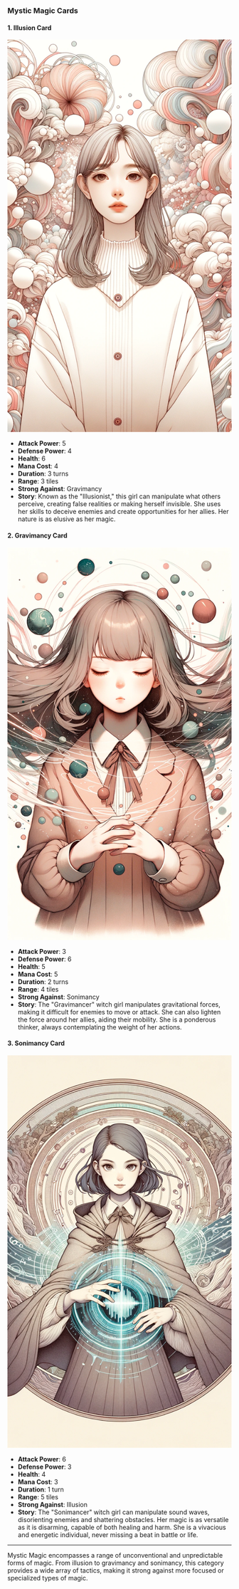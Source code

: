 ### Mystic Magic Cards

#### 1. Illusion Card
 ![Illusionist](./Illusionist.png)

- **Attack Power**: 5
- **Defense Power**: 4
- **Health**: 6
- **Mana Cost**: 4
- **Duration**: 3 turns
- **Range**: 3 tiles
- **Strong Against**: Gravimancy
- **Story**: Known as the "Illusionist," this girl can manipulate what others perceive, creating false realities or making herself invisible. She uses her skills to deceive enemies and create opportunities for her allies. Her nature is as elusive as her magic.

#### 2. Gravimancy Card
 ![Gravimancer](./Gravimancer.png)

- **Attack Power**: 3
- **Defense Power**: 6
- **Health**: 5
- **Mana Cost**: 5
- **Duration**: 2 turns
- **Range**: 4 tiles
- **Strong Against**: Sonimancy
- **Story**: The "Gravimancer" witch girl manipulates gravitational forces, making it difficult for enemies to move or attack. She can also lighten the force around her allies, aiding their mobility. She is a ponderous thinker, always contemplating the weight of her actions.

#### 3. Sonimancy Card
 ![Sonimancer](./Sonimancer.png)

- **Attack Power**: 6
- **Defense Power**: 3
- **Health**: 4
- **Mana Cost**: 3
- **Duration**: 1 turn
- **Range**: 5 tiles
- **Strong Against**: Illusion
- **Story**: The "Sonimancer" witch girl can manipulate sound waves, disorienting enemies and shattering obstacles. Her magic is as versatile as it is disarming, capable of both healing and harm. She is a vivacious and energetic individual, never missing a beat in battle or life.

---

Mystic Magic encompasses a range of unconventional and unpredictable forms of magic. From illusion to gravimancy and sonimancy, this category provides a wide array of tactics, making it strong against more focused or specialized types of magic.